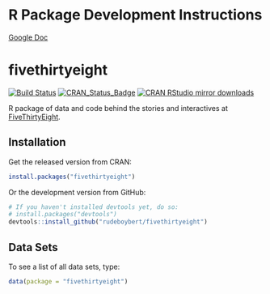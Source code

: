 
<!-- README.md is generated from README.Rmd. Please edit that file -->
R Package Development Instructions
==================================

[Google Doc](https://docs.google.com/document/d/1eCRZUvhEp7A21Sq4duQAX1P2mDplB9OxHrX-rPkXFvo/edit#)

fivethirtyeight
===============

[![Build Status](https://travis-ci.org/rudeboybert/fivethirtyeight.png?branch=master)](https://travis-ci.org/rudeboybert/fivethirtyeight) [![CRAN\_Status\_Badge](http://www.r-pkg.org/badges/version/fivethirtyeight)](http://cran.r-project.org/package=fivethirtyeight) [![CRAN RStudio mirror downloads](http://cranlogs.r-pkg.org/badges/fivethirtyeight)](http://www.r-pkg.org/pkg/fivethirtyeight)

R package of data and code behind the stories and interactives at [FiveThirtyEight](https://github.com/fivethirtyeight/data).

Installation
------------

Get the released version from CRAN:

``` r
install.packages("fivethirtyeight")
```

Or the development version from GitHub:

``` r
# If you haven't installed devtools yet, do so:
# install.packages("devtools")
devtools::install_github("rudeboybert/fivethirtyeight")
```

Data Sets
---------

To see a list of all data sets, type:

``` r
data(package = "fivethirtyeight")
```

<!--
To load a particular data set, `FlightDelays` for example, type:


```r
data(FlightDelays)
```
-->
